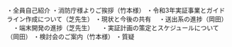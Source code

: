 ・全員自己紹介
・消防庁様よりご挨拶（竹本様）
・令和3年実証事業とガイドライン作成について（芝先生）
・現状と今後の共有
　・送出系の進捗（岡田）
　・端末開発の進捗（芝先生）
　・実証計画の策定とスケジュールについて（岡田）
・検討会のご案内（竹本様）
・質疑
